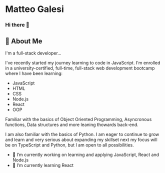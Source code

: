 # Matteo Galesi
### Hi there 👋

## 🚀 About Me
I'm a full-stack developer...

I've recently started my journey learning to code in JavaScript. I'm enrolled in a university-certified, full-time, full-stack web development bootcamp where I have been learning:

- JavaScript
- HTML
- CSS
- Node.js
- React
- OOP

Familiar with the basics of Object Oriented Programming, Asyncronous functions, Data structures and more leaning thowards back-end.

I am also familiar with the basics of Python.
I am eager to continue to grow and learn and very serious about expanding my skillset next my focus will be on TypeScript and Python, but I am open to all possibilities.

- 🔭 I’m currently working on learning and applying JavaScript, React and Node.js
- 🌱 I’m currently learning React
